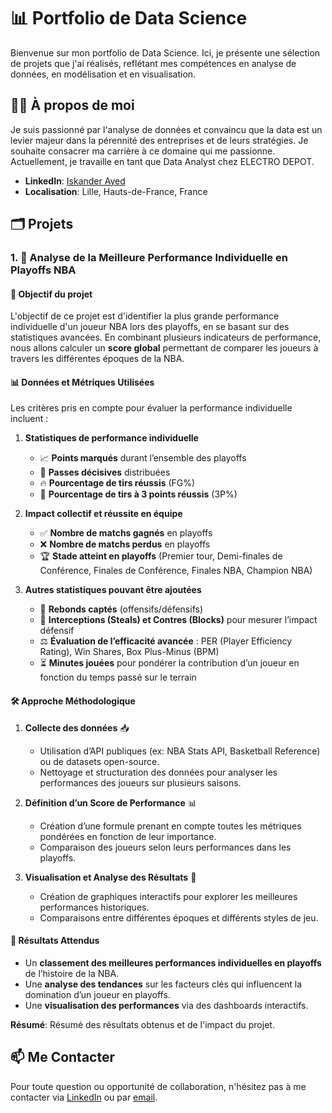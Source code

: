 # 📊 Portfolio de Data Science

Bienvenue sur mon portfolio de Data Science. Ici, je présente une sélection de projets que j'ai réalisés, reflétant mes compétences en analyse de données, en modélisation et en visualisation.

## 🧑‍💼 À propos de moi

Je suis passionné par l'analyse de données et convaincu que la data est un levier majeur dans la pérennité des entreprises et de leurs stratégies. Je souhaite consacrer ma carrière à ce domaine qui me passionne. Actuellement, je travaille en tant que Data Analyst chez ELECTRO DEPOT.

- **LinkedIn**: [Iskander Ayed](https://www.linkedin.com/in/iskanderayed/)
- **Localisation**: Lille, Hauts-de-France, France

## 🗂️ Projets

### 1. 🏀 Analyse de la Meilleure Performance Individuelle en Playoffs NBA

#### 📌 Objectif du projet
L'objectif de ce projet est d'identifier la plus grande performance individuelle d'un joueur NBA lors des playoffs, en se basant sur des statistiques avancées. En combinant plusieurs indicateurs de performance, nous allons calculer un **score global** permettant de comparer les joueurs à travers les différentes époques de la NBA.

#### 📊 Données et Métriques Utilisées
Les critères pris en compte pour évaluer la performance individuelle incluent :

1. **Statistiques de performance individuelle**
   - 📈 **Points marqués** durant l’ensemble des playoffs
   - 🎯 **Passes décisives** distribuées
   - 🔥 **Pourcentage de tirs réussis** (FG%)
   - 🎯 **Pourcentage de tirs à 3 points réussis** (3P%)

2. **Impact collectif et réussite en équipe**
   - ✅ **Nombre de matchs gagnés** en playoffs
   - ❌ **Nombre de matchs perdus** en playoffs
   - 🏆 **Stade atteint en playoffs** (Premier tour, Demi-finales de Conférence, Finales de Conférence, Finales NBA, Champion NBA)

3. **Autres statistiques pouvant être ajoutées**
   - 🏀 **Rebonds captés** (offensifs/défensifs)
   - 🛑 **Interceptions (Steals) et Contres (Blocks)** pour mesurer l’impact défensif
   - ⚖️ **Évaluation de l’efficacité avancée** : PER (Player Efficiency Rating), Win Shares, Box Plus-Minus (BPM)
   - ⏳ **Minutes jouées** pour pondérer la contribution d’un joueur en fonction du temps passé sur le terrain

#### 🛠️ Approche Méthodologique
1. **Collecte des données** 📥
   - Utilisation d’API publiques (ex: NBA Stats API, Basketball Reference) ou de datasets open-source.
   - Nettoyage et structuration des données pour analyser les performances des joueurs sur plusieurs saisons.

2. **Définition d’un Score de Performance** 📊
   - Création d’une formule prenant en compte toutes les métriques pondérées en fonction de leur importance.
   - Comparaison des joueurs selon leurs performances dans les playoffs.

3. **Visualisation et Analyse des Résultats** 🎯
   - Création de graphiques interactifs pour explorer les meilleures performances historiques.
   - Comparaisons entre différentes époques et différents styles de jeu.

#### 🚀 Résultats Attendus
- Un **classement des meilleures performances individuelles en playoffs** de l’histoire de la NBA.
- Une **analyse des tendances** sur les facteurs clés qui influencent la domination d’un joueur en playoffs.
- Une **visualisation des performances** via des dashboards interactifs.

**Résumé**: Résumé des résultats obtenus et de l'impact du projet.

## 📫 Me Contacter

Pour toute question ou opportunité de collaboration, n'hésitez pas à me contacter via [LinkedIn](https://www.linkedin.com/in/iskanderayed/) ou par [email](mailto:iayed1999@gmail.com).
